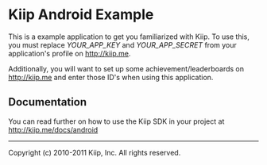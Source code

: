 # Kiip Android Example

This is a example application to get you familiarized with Kiip. To use this, you must replace _YOUR_APP_KEY_ and _YOUR_APP_SECRET_ from your application's profile on http://kiip.me.

Additionally, you will want to set up some achievement/leaderboards on http://kiip.me and enter those ID's when using this application.

## Documentation

You can read further on how to use the Kiip SDK in your project at http://kiip.me/docs/android

- - - -

Copyright (c) 2010-2011 Kiip, Inc. All rights reserved.